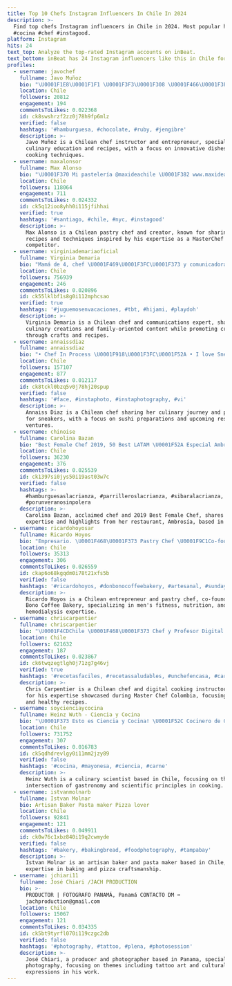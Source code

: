 ```yaml
---
title: Top 10 Chefs Instagram Influencers In Chile In 2024
description: >-
  Find top chefs Instagram influencers in Chile in 2024. Most popular hashtags:
  #cocina #chef #instagood.
platform: Instagram
hits: 24
text_top: Analyze the top-rated Instagram accounts on inBeat.
text_bottom: inBeat has 24 Instagram influencers like this in Chile for you to work with.
profiles:
  - username: javochef
    fullname: Javo Muñoz
    bio: "\U0001F1E8\U0001F1F1 \U0001F3F3️‍\U0001F308 \U0001F466\U0001F3FB casi 36 a\U0001F468\U0001F3FB‍\U0001F373cocinando desde 2004 \U0001F37D️ Chef Instructor \U0001F468\U0001F3FB‍\U0001F3EB\U0001F4AAEmprendedor \U0001F468‍\U0001F393 Estudiante Pedagogía de Estado Educación T.P."
    location: Chile
    followers: 20812
    engagement: 194
    commentsToLikes: 0.022368
    id: ck8swshrzf2zz0j78h9fp6mlz
    verified: false
    hashtags: '#hamburguesa, #chocolate, #ruby, #jengibre'
    description: >-
      Javo Muñoz is a Chilean chef instructor and entrepreneur, specializing in
      culinary education and recipes, with a focus on innovative dishes and
      cooking techniques.
  - username: maxalonsor
    fullname: Max Alonso
    bio: "\U0001F370 Mi pastelería @maxideachile \U0001F382 www.maxidea.cl \U0001F4FA Master Chef \U0001F1E8\U0001F1F14 \U0001F3B6 +1.8 M TikTok:maxalonsor \U0001F4E9 maxalonsor@gmail.com ⤵️ Compra aquí ⤵️\U0001F382\U0001F370\U0001F366"
    location: Chile
    followers: 118064
    engagement: 711
    commentsToLikes: 0.024332
    id: ck5q12ioo8yhh0i115jfihhai
    verified: true
    hashtags: '#santiago, #chile, #nyc, #instagood'
    description: >-
      Max Alonso is a Chilean pastry chef and creator, known for sharing dessert
      recipes and techniques inspired by his expertise as a MasterChef
      competitor.
  - username: virginiademariaoficial
    fullname: Virginia Demaria
    bio: "Mamá de 4, chef \U0001F469\U0001F3FC‍\U0001F373 y comunicadora. Para mis \U0001F374@virginiademariarecetas para mis \U0001F9F6 @hechoportitehacefeliz y también en \U0001F5A5 www.virginiademaria.cl"
    location: Chile
    followers: 756939
    engagement: 246
    commentsToLikes: 0.020896
    id: ck55lklbf1s8g0i112mphcsao
    verified: true
    hashtags: '#juguemosenvacaciones, #tbt, #hijami, #playdoh'
    description: >-
      Virginia Demaria is a Chilean chef and communications expert, sharing
      culinary creations and family-oriented content while promoting creativity
      through crafts and recipes.
  - username: annaissdiaz
    fullname: annaissdiaz
    bio: "• Chef In Process \U0001F918\U0001F3FC\U0001F52A • I love Sneakers \U0001F525 • Coming soon @sushihikariquilpue \U0001F962"
    location: Chile
    followers: 157107
    engagement: 877
    commentsToLikes: 0.012117
    id: ck8tckl0bzq5v0j78hj20spup
    verified: false
    hashtags: '#face, #instaphoto, #instaphotography, #vi'
    description: >-
      Annaiss Diaz is a Chilean chef sharing her culinary journey and passion
      for sneakers, with a focus on sushi preparations and upcoming restaurant
      ventures.
  - username: chinoise
    fullname: Carolina Bazan
    bio: "Best Female Chef 2019, 50 Best LATAM \U0001F52A Especial Ambrosía “Inside da house” @bistro_ambrosia acá\U0001F447\U0001F3FB"
    location: Chile
    followers: 36230
    engagement: 376
    commentsToLikes: 0.025539
    id: ck1397si0jys50i19ast03w7c
    verified: false
    hashtags: >-
      #hamburguesaslacrianza, #parrilleroslacrianza, #sibaralacrianza,
      #porunveranosinpolera
    description: >-
      Carolina Bazan, acclaimed chef and 2019 Best Female Chef, shares culinary
      expertise and highlights from her restaurant, Ambrosía, based in Chile.
  - username: ricardohoyosar
    fullname: Ricardo Hoyos
    bio: "Empresario. \U0001F468‍\U0001F373 Pastry Chef \U0001F9C1Co-founder @donbonocoffeebakery \U0001F3CB️‍♂️Men's Physique, workout, nutrición. \U0001F468‍⚕️Especialista en hemodiálisis."
    location: Chile
    followers: 35313
    engagement: 306
    commentsToLikes: 0.026559
    id: ckap6o68kgqdm0i78t21xfs5b
    verified: false
    hashtags: '#ricardohoyos, #donbonocoffeebakery, #artesanal, #sunday'
    description: >-
      Ricardo Hoyos is a Chilean entrepreneur and pastry chef, co-founder of Don
      Bono Coffee Bakery, specializing in men's fitness, nutrition, and
      hemodialysis expertise.
  - username: chriscarpentier
    fullname: chriscarpentier
    bio: "\U0001F4CDChile \U0001F468‍\U0001F373 Chef y Profesor Digital de Cocina. \U0001F3A5Master Chef Colombia."
    location: Chile
    followers: 621632
    engagement: 187
    commentsToLikes: 0.023867
    id: ck6twqzegtlgh0j71zg7g46vj
    verified: true
    hashtags: '#recetasfaciles, #recetassaludables, #unchefencasa, #carpentiertips'
    description: >-
      Chris Carpentier is a Chilean chef and digital cooking instructor, known
      for his expertise showcased during Master Chef Colombia, focusing on easy
      and healthy recipes.
  - username: soycienciaycocina
    fullname: Heinz Wuth - Ciencia y Cocina
    bio: "\U0001F373 Esto es Ciencia y Cocina! \U0001F52C Cocinero de Gastronomía Científica ⬇️ Contacto, Colaboraciones y Cursos \U0001F1E8\U0001F1F1"
    location: Chile
    followers: 731752
    engagement: 307
    commentsToLikes: 0.016783
    id: ck5qdhdrevlgy0i11mm2jzy89
    verified: false
    hashtags: '#cocina, #mayonesa, #ciencia, #carne'
    description: >-
      Heinz Wuth is a culinary scientist based in Chile, focusing on the
      intersection of gastronomy and scientific principles in cooking.
  - username: istvanmolnarb
    fullname: Istvan Molnar
    bio: Artisan Baker Pasta maker Pizza lover
    location: Chile
    followers: 92841
    engagement: 121
    commentsToLikes: 0.049911
    id: ck0w76c1xbz840i19q2cwmyde
    verified: false
    hashtags: '#bakery, #bakingbread, #foodphotography, #tampabay'
    description: >-
      Istvan Molnar is an artisan baker and pasta maker based in Chile, sharing
      expertise in baking and pizza craftsmanship.
  - username: jchiari11
    fullname: José Chiari /JACH PRODUCTION
    bio: >-
      PRODUCTOR | FOTOGRAFO PANAMÁ, Panamá CONTACTO DM ➡️
      jachproduction@gmail.com
    location: Chile
    followers: 15067
    engagement: 121
    commentsToLikes: 0.034335
    id: ck5bt9tyrfl070i119czgc2db
    verified: false
    hashtags: '#photography, #tattoo, #plena, #photosession'
    description: >-
      José Chiari, a producer and photographer based in Panama, specializes in
      photography, focusing on themes including tattoo art and cultural
      expressions in his work.
---
```


